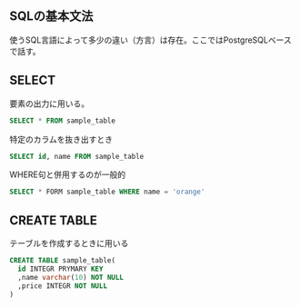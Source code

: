 ## SQLの基本文法

使うSQL言語によって多少の違い（方言）は存在。ここではPostgreSQLベースで話す。

## SELECT

要素の出力に用いる。

```SQL
SELECT * FROM sample_table
```

特定のカラムを抜き出すとき

```SQL
SELECT id, name FROM sample_table
```

WHERE句と併用するのが一般的

```SQL
SELECT * FORM sample_table WHERE name = 'orange'
```

## CREATE TABLE

テーブルを作成するときに用いる

```SQL
CREATE TABLE sample_table(
  id INTEGR PRYMARY KEY
  ,name varchar(10) NOT NULL
  ,price INTEGR NOT NULL
)
```

